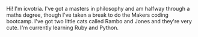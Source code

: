Hi! I'm icvotria.
I've got a masters in philosophy and am halfway through a maths degree, though I've taken a break to do the Makers coding bootcamp.
I've got two little cats called Rambo and Jones and they're very cute.
I'm currently learning Ruby and Python.
